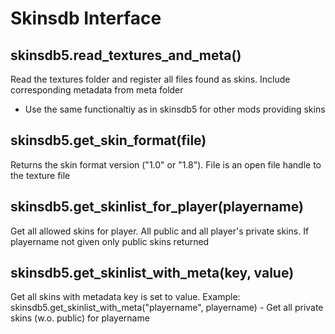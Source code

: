 # Skinsdb Interface

## skinsdb5.read_textures_and_meta()
Read the textures folder and register all files found as skins. Include corresponding metadata from meta folder
- Use the same functionaltiy as in skinsdb5 for other mods providing skins

## skinsdb5.get_skin_format(file)
Returns the skin format version ("1.0" or "1.8"). File is an open file handle to the texture file

## skinsdb5.get_skinlist_for_player(playername)
Get all allowed skins for player. All public and all player's private skins. If playername not given only public skins returned

## skinsdb5.get_skinlist_with_meta(key, value)
Get all skins with metadata key is set to value. Example:
skinsdb5.get_skinlist_with_meta("playername", playername) - Get all private skins (w.o. public) for playername
